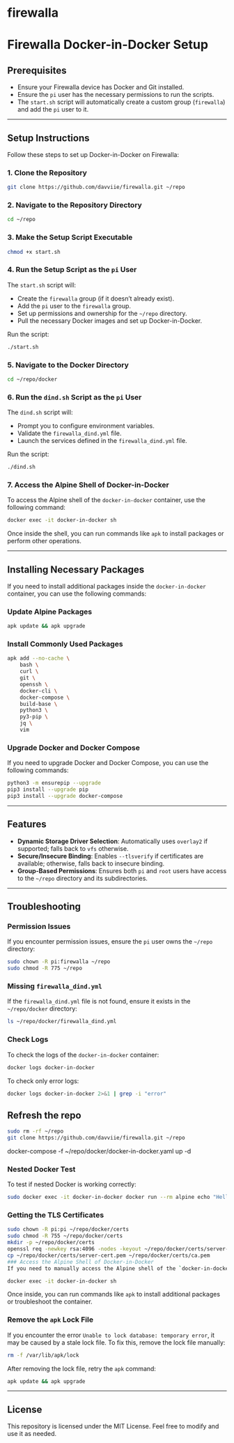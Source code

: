 # firewalla

# Firewalla Docker-in-Docker Setup

## Prerequisites
- Ensure your Firewalla device has Docker and Git installed.
- Ensure the `pi` user has the necessary permissions to run the scripts.
- The `start.sh` script will automatically create a custom group (`firewalla`) and add the `pi` user to it.

---

## Setup Instructions
Follow these steps to set up Docker-in-Docker on Firewalla:

### 1. Clone the Repository
```bash
git clone https://github.com/davviie/firewalla.git ~/repo
```

### 2. Navigate to the Repository Directory
```bash
cd ~/repo
```

### 3. Make the Setup Script Executable
```bash
chmod +x start.sh
```

### 4. Run the Setup Script as the `pi` User
The `start.sh` script will:
- Create the `firewalla` group (if it doesn’t already exist).
- Add the `pi` user to the `firewalla` group.
- Set up permissions and ownership for the `~/repo` directory.
- Pull the necessary Docker images and set up Docker-in-Docker.

Run the script:
```bash
./start.sh
```

### 5. Navigate to the Docker Directory
```bash
cd ~/repo/docker
```

### 6. Run the `dind.sh` Script as the `pi` User
The `dind.sh` script will:
- Prompt you to configure environment variables.
- Validate the `firewalla_dind.yml` file.
- Launch the services defined in the `firewalla_dind.yml` file.

Run the script:
```bash
./dind.sh
```

### 7. Access the Alpine Shell of Docker-in-Docker
To access the Alpine shell of the `docker-in-docker` container, use the following command:
```bash
docker exec -it docker-in-docker sh
```

Once inside the shell, you can run commands like `apk` to install packages or perform other operations.

---

## Installing Necessary Packages
If you need to install additional packages inside the `docker-in-docker` container, you can use the following commands:

### Update Alpine Packages
```bash
apk update && apk upgrade
```

### Install Commonly Used Packages
```bash
apk add --no-cache \
    bash \
    curl \
    git \
    openssh \
    docker-cli \
    docker-compose \
    build-base \
    python3 \
    py3-pip \
    jq \
    vim
```

### Upgrade Docker and Docker Compose
If you need to upgrade Docker and Docker Compose, you can use the following commands:
```bash
python3 -m ensurepip --upgrade
pip3 install --upgrade pip
pip3 install --upgrade docker-compose
```

---

## Features
- **Dynamic Storage Driver Selection**:
  Automatically uses `overlay2` if supported; falls back to `vfs` otherwise.
- **Secure/Insecure Binding**:
  Enables `--tlsverify` if certificates are available; otherwise, falls back to insecure binding.
- **Group-Based Permissions**:
  Ensures both `pi` and `root` users have access to the `~/repo` directory and its subdirectories.

---

## Troubleshooting

### Permission Issues
If you encounter permission issues, ensure the `pi` user owns the `~/repo` directory:
```bash
sudo chown -R pi:firewalla ~/repo
sudo chmod -R 775 ~/repo
```

### Missing `firewalla_dind.yml`
If the `firewalla_dind.yml` file is not found, ensure it exists in the `~/repo/docker` directory:
```bash
ls ~/repo/docker/firewalla_dind.yml
```

### Check Logs
To check the logs of the `docker-in-docker` container:
```bash
docker logs docker-in-docker
```

To check only error logs:
```bash
docker logs docker-in-docker 2>&1 | grep -i "error"
```
## Refresh the repo
```bash
sudo rm -rf ~/repo
git clone https://github.com/davviie/firewalla.git ~/repo
```
docker-compose -f ~/repo/docker/docker-in-docker.yaml up -d

### Nested Docker Test
To test if nested Docker is working correctly:
```bash
sudo docker exec -it docker-in-docker docker run --rm alpine echo "Hello from nested Docker!"
```
### Getting the TLS Certificates
```bash
sudo chown -R pi:pi ~/repo/docker/certs
sudo chmod -R 755 ~/repo/docker/certs
mkdir -p ~/repo/docker/certs
openssl req -newkey rsa:4096 -nodes -keyout ~/repo/docker/certs/server-key.pem -x509 -days 365 -out ~/repo/docker/certs/server-cert.pem -subj "/CN=docker-in-docker"
cp ~/repo/docker/certs/server-cert.pem ~/repo/docker/certs/ca.pem
### Access the Alpine Shell of Docker-in-Docker
If you need to manually access the Alpine shell of the `docker-in-docker` container, use:
```

```bash
docker exec -it docker-in-docker sh
```

Once inside, you can run commands like `apk` to install additional packages or troubleshoot the container.

### Remove the `apk` Lock File
If you encounter the error `Unable to lock database: temporary error`, it may be caused by a stale lock file. To fix this, remove the lock file manually:
```bash
rm -f /var/lib/apk/lock
```

After removing the lock file, retry the `apk` command:
```bash
apk update && apk upgrade
```

---

## License
This repository is licensed under the MIT License. Feel free to modify and use it as needed.